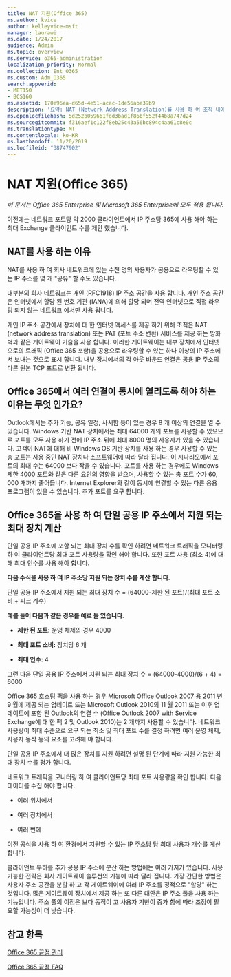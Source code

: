 ```yaml
---
title: NAT 지원(Office 365)
ms.author: kvice
author: kelleyvice-msft
manager: laurawi
ms.date: 1/24/2017
audience: Admin
ms.topic: overview
ms.service: o365-administration
localization_priority: Normal
ms.collection: Ent_O365
ms.custom: Adm_O365
search.appverid:
- MET150
- BCS160
ms.assetid: 170e96ea-d65d-4e51-acac-1de56abe39b9
description: '요약: NAT (Network Address Translation)를 사용 하 여 조직 내에서 IP 주소당 사용할 수 있는 정확한 클라이언트 수를 대략적으로 결정 하는 방법에 대해 자세히 설명 합니다.'
ms.openlocfilehash: 5d252b059661fdd3bad1f86bf552f44b8a747d24
ms.sourcegitcommit: f316aef1c122f8eb25c43a56bc894c4aa61c8e0c
ms.translationtype: MT
ms.contentlocale: ko-KR
ms.lasthandoff: 11/20/2019
ms.locfileid: "38747902"
---
```

# <a name="nat-support-with-office-365"></a>NAT 지원(Office 365)

*이 문서는 Office 365 Enterprise 및 Microsoft 365 Enterprise에 모두 적용 됩니다.*

이전에는 네트워크 포트당 약 2000 클라이언트에서 IP 주소당 365에 사용 해야 하는 최대 Exchange 클라이언트 수를 제안 했습니다.
  
## <a name="why-use-nat"></a>NAT를 사용 하는 이유

NAT를 사용 하 여 회사 네트워크에 있는 수천 명의 사용자가 공용으로 라우팅할 수 있는 IP 주소를 몇 개 "공유" 할 수도 있습니다.
  
대부분의 회사 네트워크는 개인 (RFC1918) IP 주소 공간을 사용 합니다. 개인 주소 공간은 인터넷에서 할당 된 번호 기관 (IANA)에 의해 할당 되며 전역 인터넷으로 직접 라우팅 되지 않는 네트워크 에서만 사용 됩니다.
  
개인 IP 주소 공간에서 장치에 대 한 인터넷 액세스를 제공 하기 위해 조직은 NAT (network address translation) 또는 PAT (포트 주소 변환) 서비스를 제공 하는 방화벽과 같은 게이트웨이 기술을 사용 합니다. 이러한 게이트웨이는 내부 장치에서 인터넷으로의 트래픽 (Office 365 포함)을 공용으로 라우팅할 수 있는 하나 이상의 IP 주소에서 보내는 것으로 표시 합니다. 내부 장치에서의 각 아웃 바운드 연결은 공용 IP 주소의 다른 원본 TCP 포트로 변환 됩니다. 
  
## <a name="why-do-you-need-to-have-so-many-connections-open-to-office-365-at-the-same-time"></a>Office 365에서 여러 연결이 동시에 열리도록 해야 하는 이유는 무엇 인가요?

Outlook에서는 추가 기능, 공유 일정, 사서함 등이 있는 경우 8 개 이상의 연결을 열 수 있습니다. Windows 기반 NAT 장치에서는 최대 64000 개의 포트를 사용할 수 있으므로 포트를 모두 사용 하기 전에 IP 주소 뒤에 최대 8000 명의 사용자가 있을 수 있습니다. 고객이 NAT에 대해 비 Windows OS 기반 장치를 사용 하는 경우 사용할 수 있는 총 포트는 사용 중인 NAT 장치나 소프트웨어에 따라 달라 집니다. 이 시나리오에서 포트의 최대 수는 64000 보다 작을 수 있습니다. 포트를 사용 하는 경우에도 Windows 제한 4000 포트와 같은 다른 요인의 영향을 받으며, 사용할 수 있는 총 포트 수가 60, 000 개까지 줄어듭니다. Internet Explorer와 같이 동시에 연결할 수 있는 다른 응용 프로그램이 있을 수 있습니다. 추가 포트를 요구 합니다.
  
## <a name="calculating-maximum-supported-devices-behind-a-single-public-ip-address-with-office-365"></a>Office 365을 사용 하 여 단일 공용 IP 주소에서 지원 되는 최대 장치 계산

단일 공용 IP 주소에 포함 되는 최대 장치 수를 확인 하려면 네트워크 트래픽을 모니터링 하 여 클라이언트당 최대 포트 사용량을 확인 해야 합니다. 또한 포트 사용 (최소 4)에 대해 최대 인수를 사용 해야 합니다. 
  
 **다음 수식을 사용 하 여 IP 주소당 지원 되는 장치 수를 계산 합니다.**
  
단일 공용 IP 주소에서 지원 되는 최대 장치 수 = (64000-제한 된 포트)/(최대 포트 소비 + 피크 계수)
  
 **예를 들어 다음과 같은 경우를 예로 들 있습니다.**
  
- **제한 된 포트:** 운영 체제의 경우 4000

- **최대 포트 소비:** 장치당 6 개

- **최대 인수:** 4

그런 다음 단일 공용 IP 주소에서 지원 되는 최대 장치 수 = (64000-4000)/(6 + 4) = 6000
  
Office 365 호스팅 팩을 사용 하는 경우 Microsoft Office Outlook 2007 용 2011 년 9 월에 제공 되는 업데이트 또는 Microsoft Outlook 2010의 11 월 2011 또는 이후 업데이트에 포함 된 Outlook의 연결 수 (Office Outlook 2007 with Service Exchange에 대 한 팩 2 및 Outlook 2010)는 2 개까지 사용할 수 있습니다. 네트워크 사용량이 최대 수준으로 요구 되는 최소 및 최대 포트 수를 결정 하려면 여러 운영 체제, 사용자 동작 등의 요소를 고려해 야 합니다.
  
단일 공용 IP 주소에서 더 많은 장치를 지원 하려면 설명 된 단계에 따라 지원 가능한 최대 장치 수를 평가 합니다.
  
네트워크 트래픽을 모니터링 하 여 클라이언트당 최대 포트 사용량을 확인 합니다. 다음 데이터를 수집 해야 합니다.
  
- 여러 위치에서
    
- 여러 장치에서
    
- 여러 번에
    
이전 공식을 사용 하 여 환경에서 지원할 수 있는 IP 주소당 당 최대 사용자 개수를 계산 합니다.
  
클라이언트 부하를 추가 공용 IP 주소에 분산 하는 방법에는 여러 가지가 있습니다. 사용 가능한 전략은 회사 게이트웨이 솔루션의 기능에 따라 달라 집니다. 가장 간단한 방법은 사용자 주소 공간을 분할 하 고 각 게이트웨이에 여러 IP 주소를 정적으로 "할당" 하는 것입니다. 많은 게이트웨이 장치에서 제공 하는 또 다른 대안은 IP 주소 풀을 사용 하는 기능입니다. 주소 풀의 이점은 보다 동적이 고 사용자 기반이 증가 함에 따라 조정이 필요할 가능성이 더 낮습니다.
  
## <a name="see-also"></a>참고 항목

[Office 365 끝점 관리](https://support.office.com/article/99cab9d4-ef59-4207-9f2b-3728eb46bf9a)
  
[Office 365 끝점 FAQ](https://support.office.com/article/d4088321-1c89-4b96-9c99-54c75cae2e6d)
